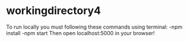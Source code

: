 # workingdirectory4
To run locally you must following these commands using terminal:
    -npm install
    -npm start
Then open localhost:5000 in your browser!
